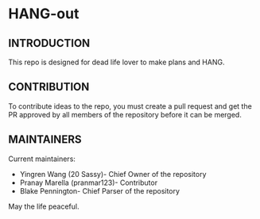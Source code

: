 # HANG-out

INTRODUCTION
------------

This repo is designed for dead life lover to make plans and HANG.


CONTRIBUTION
------------
To contribute ideas to the repo, you must create a pull request and get the PR approved by all members 
of the repository before it can be merged.

MAINTAINERS
-----------

Current maintainers:
 * Yingren Wang (20 Sassy)- Chief Owner of the repository
 * Pranay Marella (pranmar123)- Contributor 
 * Blake Pennington- Chief Parser of the repository 


May the life peaceful.
